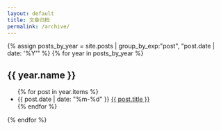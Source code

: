 ```yaml
---
layout: default
title: 文章归档
permalink: /archive/
---
```

<section class="archive">
  {% assign posts_by_year = site.posts | group_by_exp:"post", "post.date | date: '%Y'" %}
  {% for year in posts_by_year %}
  <h2 id="{{ year.name }}">{{ year.name }}</h2>
  <ul>
    {% for post in year.items %}
    <li>
      <span class="archive-date">{{ post.date | date: "%m-%d" }}</span>
      <a href="{{ post.url | relative_url }}">{{ post.title }}</a>
    </li>
    {% endfor %}
  </ul>
  {% endfor %}
</section>
